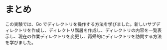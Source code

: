 # まとめ

この実験では、Go でディレクトリを操作する方法を学びました。新しいサブディレクトリを作成し、ディレクトリ階層を作成し、ディレクトリの内容を一覧表示し、現在の作業ディレクトリを変更し、再帰的にディレクトリを訪問する方法を学びました。
